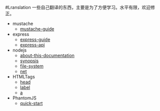 #Lranslation
一些自己翻译的东西，主要是为了方便学习。水平有限，欢迎修正。

* mustache  
   * [mustache-guide](https://github.com/poppinlp/Lranslation/blob/master/mustache/mustache-guide.md)
* express
   * [express-guide](https://github.com/poppinlp/Lranslation/blob/master/express/express-guide.md)
   * [express-api](https://github.com/poppinlp/Lranslation/blob/master/express/express-api.md)
* nodejs  
   * [about-this-documentation](https://github.com/poppinlp/Lranslation/blob/master/nodejs/about-this-documentation.md)
   * [synopsis](https://github.com/poppinlp/Lranslation/blob/master/nodejs/synopsis.md)
   * [file-system](https://github.com/poppinlp/Lranslation/blob/master/nodejs/file-system.md)
   * [net](https://github.com/poppinlp/Lranslation/blob/master/nodejs/net.md)
* HTMLTags
   * [head](https://github.com/poppinlp/Lranslation/blob/master/HTMLTags/head.md)
   * [label](https://github.com/poppinlp/Lranslation/blob/master/HTMLTags/label.md)
   * [a](https://github.com/poppinlp/Lranslation/blob/master/HTMLTags/a.md)
* PhantomJS
   * [quick-start](https://github.com/poppinlp/Lranslation/blob/master/phantomJS/quick-start.md)
